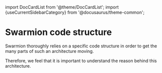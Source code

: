 import DocCardList from '@theme/DocCardList';
import {useCurrentSidebarCategory} from '@docusaurus/theme-common';

# Swarmion code structure

Swarmion thoroughly relies on a specific code structure in order to get the many parts of such an architecture moving.

Therefore, we feel that it is important to understand the reason behind this architecture.

<DocCardList items={useCurrentSidebarCategory().items}/>
